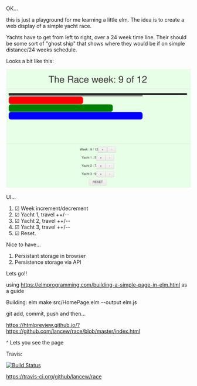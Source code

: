 OK...

this is just a playground for me learning a little elm.
The idea is to create a web display of a simple yacht race.

Yachts have to get from left to right, over a 24 week time line.
Their should be some sort of "ghost ship" that shows where they would be if
on simple distance/24 weeks schedule.

Looks a bit like this:

![Screenshot of the User Interface](https://github.com/lancew/race/raw/master//race_20200607.png "UI Version 1")



UI... 
1. ☑ Week increment/decrement
2. ☑ Yacht 1, travel ++/--
3. ☑ Yacht 2, travel ++/--
4. ☑ Yacht 3, travel ++/--
5. ☑ Reset.

Nice to have...
1. Persistant storage in browser
2. Persistence storage via API

Lets go!!

using https://elmprogramming.com/building-a-simple-page-in-elm.html as a guide


Building:
    elm make src/HomePage.elm --output elm.js

git add, commit, push and then...

https://htmlpreview.github.io/?https://github.com/lancew/race/blob/master/index.html

^ Lets you see the page


Travis:

[![Build Status](https://travis-ci.org/lancew/race.svg?branch=master)](https://travis-ci.org/lancew/race)

https://travis-ci.org/github/lancew/race

